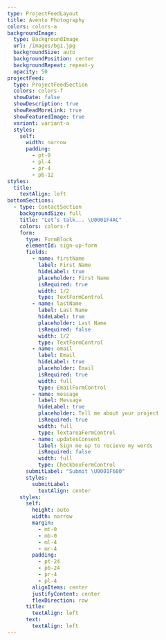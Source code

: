 ```yaml
---
type: ProjectFeedLayout
title: Avento Photography
colors: colors-a
backgroundImage:
  type: BackgroundImage
  url: /images/bg1.jpg
  backgroundSize: auto
  backgroundPosition: center
  backgroundRepeat: repeat-y
  opacity: 50
projectFeed:
  type: ProjectFeedSection
  colors: colors-f
  showDate: false
  showDescription: true
  showReadMoreLink: true
  showFeaturedImage: true
  variant: variant-a
  styles:
    self:
      width: narrow
      padding:
        - pt-0
        - pl-4
        - pr-4
        - pb-12
styles:
  title:
    textAlign: left
bottomSections:
  - type: ContactSection
    backgroundSize: full
    title: "Let’s talk... \U0001F4AC"
    colors: colors-f
    form:
      type: FormBlock
      elementId: sign-up-form
      fields:
        - name: firstName
          label: First Name
          hideLabel: true
          placeholder: First Name
          isRequired: true
          width: 1/2
          type: TextFormControl
        - name: lastName
          label: Last Name
          hideLabel: true
          placeholder: Last Name
          isRequired: false
          width: 1/2
          type: TextFormControl
        - name: email
          label: Email
          hideLabel: true
          placeholder: Email
          isRequired: true
          width: full
          type: EmailFormControl
        - name: message
          label: Message
          hideLabel: true
          placeholder: Tell me about your project
          isRequired: true
          width: full
          type: TextareaFormControl
        - name: updatesConsent
          label: Sign me up to recieve my words
          isRequired: false
          width: full
          type: CheckboxFormControl
      submitLabel: "Submit \U0001F680"
      styles:
        submitLabel:
          textAlign: center
    styles:
      self:
        height: auto
        width: narrow
        margin:
          - mt-0
          - mb-0
          - ml-4
          - mr-4
        padding:
          - pt-24
          - pb-24
          - pr-4
          - pl-4
        alignItems: center
        justifyContent: center
        flexDirection: row
      title:
        textAlign: left
      text:
        textAlign: left
---
```

